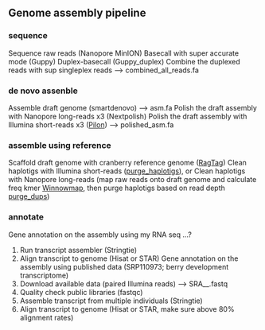 ## Genome assembly pipeline 

### sequence ###
Sequence raw reads (Nanopore MinION)
Basecall with super accurate mode (Guppy)
Duplex-basecall (Guppy_duplex)
Combine the duplexed reads with sup singleplex reads --> combined_all_reads.fa

### de novo assenble ###
Assemble draft genome (smartdenovo) --> asm.fa
Polish the draft assembly with Nanopore long-reads x3 (Nextpolish)
Polish the draft assembly with Illumina short-reads x3 ([Pilon](https://github.com/broadinstitute/pilon/wiki)) --> polished_asm.fa

### assemble using reference ###
Scaffold draft genome with cranberry reference genome ([RagTag](https://github.com/malonge/RagTag/wiki))
Clean haplotigs with Illumina short-reads ([purge_haplotigs](https://bitbucket.org/mroachawri/purge_haplotigs/src/master/)), or
Clean haplotigs with Nanopore long-reads (map raw reads onto draft genome and calculate freq kmer [Winnowmap](https://github.com/marbl/Winnowmap), then purge haplotigs based on read depth [purge_dups](https://github.com/dfguan/purge_dups))

### annotate ###
Gene annotation on the assembly using my RNA seq ...?
1. Run transcript assembler (Stringtie)
2. Align transcript to genome (Hisat or STAR)
Gene annotation on the assembly using published data (SRP110973; berry development transcriptome)
1. Download available data (paired Illumina reads) --> SRA__.fastq
2. Quality check public libraries (fastqc)
3. Assemble transcript from multiple individuals (Stringtie) 
4. Align transcript to genome (Hisat or STAR, make sure above 80% alignment rates)


